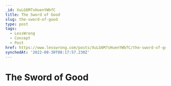 ```yaml
---
_id: XuLG6M7sHuenYWbfC
title: The Sword of Good
slug: the-sword-of-good
type: post
tags:
  - LessWrong
  - Concept
  - Post
href: https://www.lesswrong.com/posts/XuLG6M7sHuenYWbfC/the-sword-of-good
synchedAt: '2022-08-30T08:17:57.230Z'
---
```

# The Sword of Good

